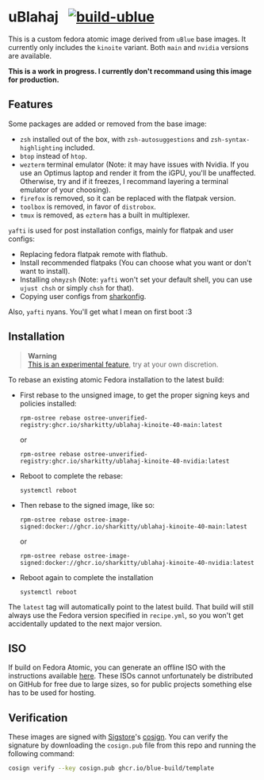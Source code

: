 # uBlahaj &nbsp; [![build-ublue](https://github.com/blue-build/template/actions/workflows/build.yml/badge.svg)](https://github.com/blue-build/template/actions/workflows/build.yml)

This is a custom fedora atomic image derived from `uBlue` base images.
It currently only includes the `kinoite` variant.
Both `main` and `nvidia` versions are available.

**This is a work in progress. I currently don't recommand using this image for production.**

## Features
Some packages are added or removed from the base image:
- `zsh` installed out of the box, with `zsh-autosuggestions` and `zsh-syntax-highlighting` included.
- `btop` instead of `htop`.
- `wezterm` terminal emulator (Note: it may have issues with Nvidia. If you use an Optimus laptop and render it from the iGPU, you'll be unaffected. Otherwise, try and if it freezes, I recommand layering a terminal emulator of your choosing).
- `firefox` is removed, so it can be replaced with the flatpak version.
- `toolbox` is removed, in favor of `distrobox`.
- `tmux` is removed, as `ezterm` has a built in multiplexer.

`yafti` is used for post installation configs, mainly for flatpak and user configs:
- Replacing fedora flatpak remote with flathub.
- Install recommended flatpaks (You can choose what you want or don't want to install).
- Installing `ohmyzsh` (Note: `yafti` won't set your default shell, you can use `ujust chsh` or simply `chsh` for that).
- Copying user configs from [sharkonfig](https://github.com/Sharkitty/sharkonfig).

Also, `yafti` nyans. You'll get what I mean on first boot :3

## Installation

> **Warning**  
> [This is an experimental feature](https://www.fedoraproject.org/wiki/Changes/OstreeNativeContainerStable), try at your own discretion.

To rebase an existing atomic Fedora installation to the latest build:

- First rebase to the unsigned image, to get the proper signing keys and policies installed:
  ```
  rpm-ostree rebase ostree-unverified-registry:ghcr.io/sharkitty/ublahaj-kinoite-40-main:latest
  ```

  or

  ```
  rpm-ostree rebase ostree-unverified-registry:ghcr.io/sharkitty/ublahaj-kinoite-40-nvidia:latest
  ```

- Reboot to complete the rebase:
  ```
  systemctl reboot
  ```

- Then rebase to the signed image, like so:
  ```
  rpm-ostree rebase ostree-image-signed:docker://ghcr.io/sharkitty/ublahaj-kinoite-40-main:latest
  ```

  or

  ```
  rpm-ostree rebase ostree-image-signed:docker://ghcr.io/sharkitty/ublahaj-kinoite-40-nvidia:latest
  ```

- Reboot again to complete the installation
  ```
  systemctl reboot
  ```

The `latest` tag will automatically point to the latest build. That build will still always use the Fedora version specified in `recipe.yml`, so you won't get accidentally updated to the next major version.

## ISO

If build on Fedora Atomic, you can generate an offline ISO with the instructions available [here](https://blue-build.org/learn/universal-blue/#fresh-install-from-an-iso). These ISOs cannot unfortunately be distributed on GitHub for free due to large sizes, so for public projects something else has to be used for hosting.

## Verification

These images are signed with [Sigstore](https://www.sigstore.dev/)'s [cosign](https://github.com/sigstore/cosign). You can verify the signature by downloading the `cosign.pub` file from this repo and running the following command:

```bash
cosign verify --key cosign.pub ghcr.io/blue-build/template
```
